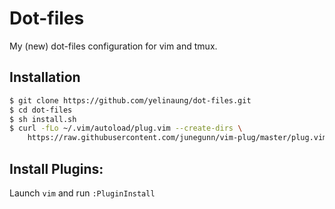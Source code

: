 Dot-files
===========
My (new) dot-files configuration for vim and tmux.


Installation
------------
```bash
$ git clone https://github.com/yelinaung/dot-files.git
$ cd dot-files
$ sh install.sh
$ curl -fLo ~/.vim/autoload/plug.vim --create-dirs \
    https://raw.githubusercontent.com/junegunn/vim-plug/master/plug.vim # Install Vim Plug
```

Install Plugins:
---------------

Launch `vim` and run `:PluginInstall`
